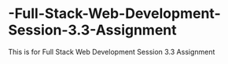 # -Full-Stack-Web-Development-Session-3.3-Assignment
This is for Full Stack Web Development Session 3.3 Assignment
